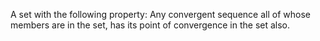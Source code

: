 A set with the following property: Any convergent sequence all of whose
members are in the set, has its point of convergence in the set also.
